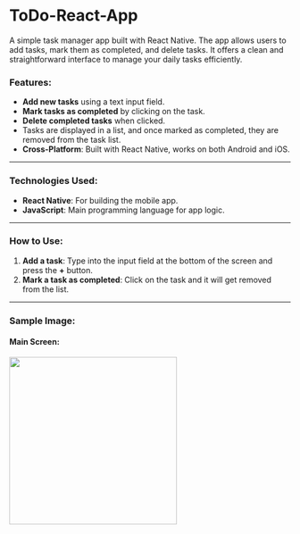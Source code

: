 # ToDo-React-App

A simple task manager app built with React Native. The app allows users to add tasks, mark them as completed, and delete tasks. It offers a clean and straightforward interface to manage your daily tasks efficiently.

### Features:
- **Add new tasks** using a text input field.
- **Mark tasks as completed** by clicking on the task.
- **Delete completed tasks** when clicked.
- Tasks are displayed in a list, and once marked as completed, they are removed from the task list.
- **Cross-Platform**: Built with React Native, works on both Android and iOS.

---

### Technologies Used:
- **React Native**: For building the mobile app.
- **JavaScript**: Main programming language for app logic.

---

### How to Use:
1. **Add a task**: Type into the input field at the bottom of the screen and press the **+** button.
2. **Mark a task as completed**: Click on the task and it will get removed from the list.

---

### Sample Image:

#### Main Screen:
<img src="https://github.com/user-attachments/assets/f7c0ec53-a271-443d-9d97-5b2dba4c8112" width="300"/>






